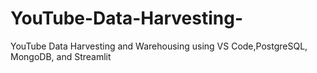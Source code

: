 # YouTube-Data-Harvesting-
YouTube Data Harvesting and Warehousing using VS Code,PostgreSQL, MongoDB, and Streamlit 
